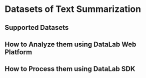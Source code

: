 # Datasets of Text Summarization


## Supported Datasets



## How to Analyze them using DataLab Web Platform


## How to Process them using DataLab SDK